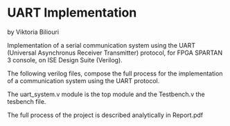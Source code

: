 # UART Implementation

by Viktoria Biliouri

Implementation of a serial  communication system using the UART (Universal Asynchronus Receiver Transmitter)  protocol, for FPGA SPARTAN 3 console, on ISE Design Suite (Verilog). 

The following verilog files, compose the full process for the implementation of a communication system using the UART protocol.

The uart_system.v module is the top module and the Testbench.v the tesbench file.

The full process of the project is described analytically in Report.pdf
